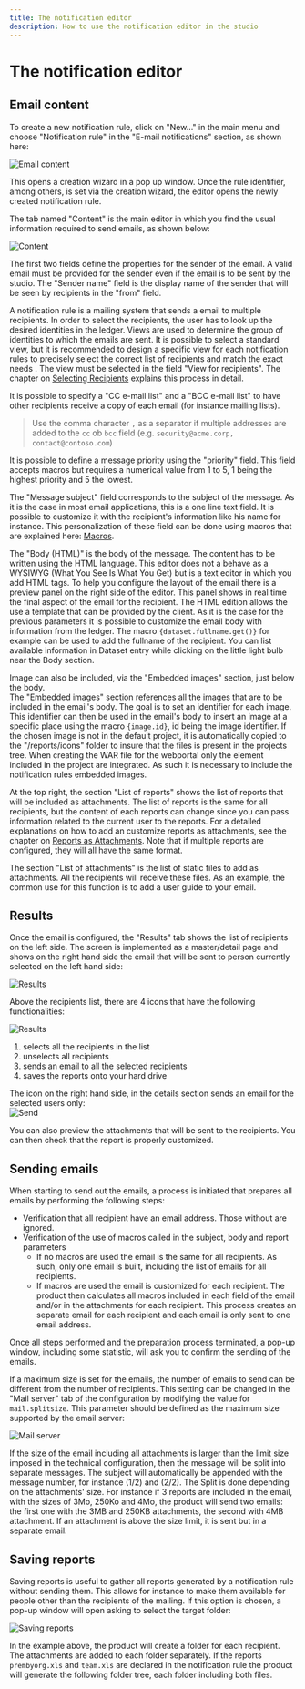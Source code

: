 ```yaml
---
title: The notification editor
description: How to use the notification editor in the studio
---
```


# The notification editor

## Email content

To create a new notification rule, click on "New..." in the main menu and choose "Notification rule" in the "E-mail notifications" section, as shown here:  

![Email content](./images/notification-editor-new.png "Email content")

This opens a creation wizard in a pop up window. Once the rule identifier, among others, is set via the creation wizard, the editor opens the newly created notification rule.  

The tab named "Content" is the main editor in which you find the usual information required to send emails, as shown below:  

![Content](./images/notification-editor-content.png "Content")  

The first two fields define the properties for the sender of the email. A valid email must be provided for the sender even if the email is to be sent by the studio. The "Sender name" field is the display name of the sender that will be seen by recipients in the "from" field.  

A notification rule is a mailing system that sends a email to multiple recipients. In order to select the recipients, the user has to look up the desired identities in the ledger. Views are used to determine the group of identities to which the emails are sent. It is possible to select a standard view, but it is recommended to design a specific view for each notification rules to precisely select the correct list of recipients and match the exact needs . The view must be selected in the field "View for recipients". The chapter on [Selecting Recipients](./02-selecting-recipients) explains this process in detail.  

It is possible to specify a "CC e-mail list" and a "BCC e-mail list" to have other recipients receive a copy of each email (for instance mailing lists).  

> Use the comma character `,` as a separator if multiple addresses are added to the `cc` ob `bcc` field (e.g. `security@acme.corp, contact@contoso.com`)

It is possible to define a message priority using the "priority" field. This field accepts macros but requires a numerical value from 1 to 5, 1 being the highest priority and 5 the lowest.  

The "Message subject" field corresponds to the subject of the message. As it is the case in most email applications, this is a one line text field. It is possible to customize it with the recipient's information like his name for instance. This personalization of these field can be done using macros that are explained here: [Macros](./03-macros).  

The "Body (HTML)" is the body of the message. The content has to be written using the HTML language. This editor does not a behave as a WYSIWYG (What You See Is What You Get) but is a text editor in which you add HTML tags. To help you configure the layout of the email there is a preview panel on the right side of the editor. This panel shows in real time the final aspect of the email for the recipient. The HTML edition allows the use a template that can be provided by the client. As it is the case for the previous parameters it is possible to customize the email body with information from the ledger. The macro `{dataset.fullname.get()}` for example can be used to add the fullname of the recipient. You can list available information in Dataset entry while clicking on the little light bulb near the Body section.  

Image can also be included, via the "Embedded images" section, just below the body.  
The "Embedded images" section references all the images that are to be included in the email's body. The goal is to set an identifier for each image. This identifier can then be used in the email's body to insert an image at a specific place using the macro `{image.id}`, id being the image identifier. If the chosen image is not in the default project, it is automatically copied to the "/reports/icons" folder to insure that the files is present in the projects tree. When creating the WAR file for the webportal only the element included in the project are integrated. As such it is necessary to include the notification rules embedded images.  

At the top right, the section "List of reports" shows the list of reports that will be included as attachments. The list of reports is the same for all recipients, but the content of each reports can change since you can pass information related to the current user to the reports. For a detailed explanations on how to add an customize reports as attachments, see the chapter on [Reports as Attachments](./04-reports-as-attachments). Note that if multiple reports are configured, they will all have the same format.  

The section "List of attachments" is the list of static files to add as attachments. All the recipients will receive these files. As an example, the common use for this function is to add a user guide to your email.  

## Results

Once the email is configured, the "Results" tab shows the list of recipients on the left side. The screen is implemented as a master/detail page and shows on the right hand side the email that will be sent to person currently selected on the left hand side:  

![Results](./images/notification-editor-results.png "Results")  

Above the recipients list, there are 4 icons that have the following functionalities:  

![Results](./images/notification-editor-icons.png "icons")

1. selects all the recipients in the list
2. unselects all recipients
3. sends an email to all the selected recipients
4. saves the reports onto your hard drive

The icon on the right hand side, in the details section sends an email for the selected users only:  
![Send](./images/notification-editor-send.png "icons")

You can also preview the attachments that will be sent to the recipients. You can then check that the report is properly customized.  

## Sending emails

When starting to send out the emails, a process is initiated that prepares all emails by performing the following steps:  

- Verification that all recipient have an email address. Those without are ignored.
- Verification of the use of macros called in the subject, body and report parameters
  - If no macros are used the email is the same for all recipients. As such, only one email is built, including the list of emails for all recipients.
  - If macros are used the email is customized for each recipient. The product then calculates all macros included in each field of the email and/or in the attachments for each recipient. This process creates an separate email for each recipient and each email is only sent to one email address.  

Once all steps performed and the preparation process terminated, a pop-up window, including some statistic, will ask you to confirm the sending of the emails.  

If a maximum size is set for the emails, the number of emails to send can be different from the number of recipients. This setting can be changed in the "Mail server" tab of the configuration by modifying the value for `mail.splitsize`. This parameter should be defined as the maximum size supported by the email server:  

![Mail server](./images/notification-editor-mail-configuration.png "Mail server configuration" )  

If the size of the email including all attachments is larger than the limit size imposed in the technical configuration, then the message will be split into separate messages. The subject will automatically be appended with the message number, for instance (1/2) and (2/2). The Split is done depending on the attachments' size. For instance if 3 reports are included in the email, with the sizes of 3Mo, 250Ko and 4Mo, the product will send two emails: the first one with the 3MB and 250KB attachments, the second with 4MB attachment. If an attachment is above the size limit, it is sent but in a separate email.  

## Saving reports

Saving reports is useful to gather all reports generated by a notification rule without sending them. This allows for instance to make them available for people other than the recipients of the mailing. If this option is chosen, a pop-up window will open asking to select the target folder:  

![Saving reports](./images/notification-editor-selectFolder.png "Saving reports")  

In the example above, the product will create a folder for each recipient. The attachments are added to each folder separately. If the reports `prembyorg.xls` and `team.xls` are declared in the notification rule the product will generate the following folder tree, each folder including both files.  

